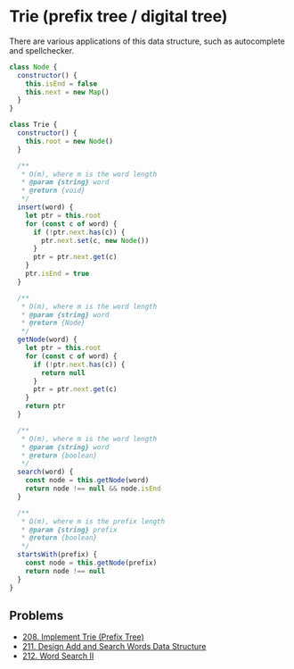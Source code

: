 # Trie (prefix tree / digital tree)

There are various applications of this data structure, such as autocomplete and spellchecker.

```js
class Node {
  constructor() {
    this.isEnd = false
    this.next = new Map()
  }
}

class Trie {
  constructor() {
    this.root = new Node()
  }

  /**
   * O(m), where m is the word length
   * @param {string} word
   * @return {void}
   */
  insert(word) {
    let ptr = this.root
    for (const c of word) {
      if (!ptr.next.has(c)) {
        ptr.next.set(c, new Node())
      }
      ptr = ptr.next.get(c)
    }
    ptr.isEnd = true
  }

  /**
   * O(m), where m is the word length
   * @param {string} word
   * @return {Node}
   */
  getNode(word) {
    let ptr = this.root
    for (const c of word) {
      if (!ptr.next.has(c)) {
        return null
      }
      ptr = ptr.next.get(c)
    }
    return ptr
  }

  /**
   * O(m), where m is the word length
   * @param {string} word
   * @return {boolean}
   */
  search(word) {
    const node = this.getNode(word)
    return node !== null && node.isEnd
  }

  /**
   * O(m), where m is the prefix length
   * @param {string} prefix
   * @return {boolean}
   */
  startsWith(prefix) {
    const node = this.getNode(prefix)
    return node !== null
  }
}
```

## Problems

- [208. Implement Trie (Prefix Tree)](https://leetcode.com/problems/implement-trie-prefix-tree/)
- [211. Design Add and Search Words Data Structure](https://leetcode.com/problems/design-add-and-search-words-data-structure/)
- [212. Word Search II](https://leetcode.com/problems/word-search-ii/)
